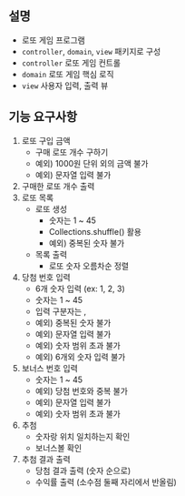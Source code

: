 ## 설명
- 로또 게임 프로그램
- `controller`, `domain`, `view` 패키지로 구성
- `controller` 로또 게임 컨트롤
- `domain` 로또 게임 핵심 로직
- `view` 사용자 입력, 출력 뷰


## 기능 요구사항
1. 로또 구입 금액
    - 구매 로또 개수 구하기
   - 예외) 1000원 단위 외의 금액 불가
   - 예외) 문자열 입력 불가
2. 구매한 로또 개수 출력 
3. 로또 목록
    - 로또 생성
        - 숫자는 1 ~ 45
        - Collections.shuffle() 활용
        - 예외) 중복된 숫자 불가
    - 목록 출력
        - 로또 숫자 오름차순 정렬
4. 당첨 번호 입력
    - 6개 숫자 입력 (ex: 1, 2, 3)
    - 숫자는 1 ~ 45
    - 입력 구분자는 ,
    - 예외) 중복된 숫자 불가
    - 예외) 문자열 입력 불가
    - 예외) 숫자 범위 초과 불가
    - 예외) 6개외 숫자 입력 불가
5. 보너스 번호 입력
    - 숫자는 1 ~ 45
    - 예외) 당첨 번호와 중복 불가
    - 예외) 문자열 입력 불가
    - 예외) 숫자 범위 초과 불가
6. 추첨
    - 숫자랑 위치 일치하는지 확인
    - 보너스볼 확인 
7. 추첨 결과 출력
    - 당첨 결과 출력 (숫자 순으로)
    - 수익률 출력 (소수점 둘째 자리에서 반올림)